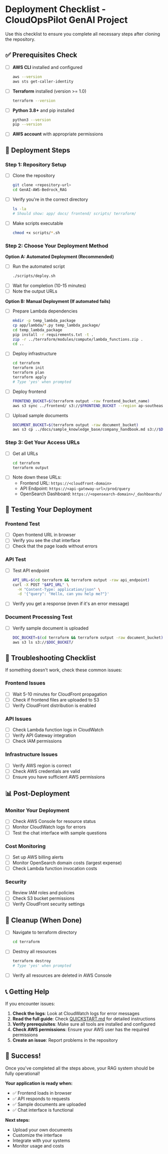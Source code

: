 # Deployment Checklist - CloudOpsPilot GenAI Project

Use this checklist to ensure you complete all necessary steps after cloning the repository.

## ✅ Prerequisites Check

- [ ] **AWS CLI** installed and configured
  ```bash
  aws --version
  aws sts get-caller-identity
  ```
- [ ] **Terraform** installed (version >= 1.0)
  ```bash
  terraform --version
  ```
- [ ] **Python 3.8+** and pip installed
  ```bash
  python3 --version
  pip --version
  ```
- [ ] **AWS account** with appropriate permissions

## 🚀 Deployment Steps

### Step 1: Repository Setup
- [ ] Clone the repository
  ```bash
  git clone <repository-url>
  cd GenAI-AWS-Bedrock_RAG
  ```
- [ ] Verify you're in the correct directory
  ```bash
  ls -la
  # Should show: app/ docs/ frontend/ scripts/ terraform/
  ```
- [ ] Make scripts executable
  ```bash
  chmod +x scripts/*.sh
  ```

### Step 2: Choose Your Deployment Method

**Option A: Automated Deployment (Recommended)**
- [ ] Run the automated script
  ```bash
  ./scripts/deploy.sh
  ```
- [ ] Wait for completion (10-15 minutes)
- [ ] Note the output URLs

**Option B: Manual Deployment (If automated fails)**
- [ ] Prepare Lambda dependencies
  ```bash
  mkdir -p temp_lambda_package
  cp app/lambda/*.py temp_lambda_package/
  cd temp_lambda_package
  pip install -r requirements.txt -t .
  zip -r ../terraform/modules/compute/lambda_functions.zip .
  cd ..
  ```
- [ ] Deploy infrastructure
  ```bash
  cd terraform
  terraform init
  terraform plan
  terraform apply
  # Type 'yes' when prompted
  ```
- [ ] Deploy frontend
  ```bash
  FRONTEND_BUCKET=$(terraform output -raw frontend_bucket_name)
  aws s3 sync ../frontend/ s3://$FRONTEND_BUCKET --region ap-southeast-2
  ```
- [ ] Upload sample documents
  ```bash
  DOCUMENT_BUCKET=$(terraform output -raw document_bucket)
  aws s3 cp ../docs/sample_knowledge_base/company_handbook.md s3://$DOCUMENT_BUCKET/
  ```

### Step 3: Get Your Access URLs
- [ ] Get all URLs
  ```bash
  cd terraform
  terraform output
  ```
- [ ] Note down these URLs:
  - Frontend URL: `https://<cloudfront-domain>`
  - API Endpoint: `https://<api-gateway-url>/prod/query`
  - OpenSearch Dashboard: `https://<opensearch-domain>/_dashboards/`

## 🧪 Testing Your Deployment

### Frontend Test
- [ ] Open frontend URL in browser
- [ ] Verify you see the chat interface
- [ ] Check that the page loads without errors

### API Test
- [ ] Test API endpoint
  ```bash
  API_URL=$(cd terraform && terraform output -raw api_endpoint)
  curl -X POST "$API_URL" \
    -H "Content-Type: application/json" \
    -d '{"query": "Hello, can you help me?"}'
  ```
- [ ] Verify you get a response (even if it's an error message)

### Document Processing Test
- [ ] Verify sample document is uploaded
  ```bash
  DOC_BUCKET=$(cd terraform && terraform output -raw document_bucket)
  aws s3 ls s3://$DOC_BUCKET/
  ```

## 🔧 Troubleshooting Checklist

If something doesn't work, check these common issues:

### Frontend Issues
- [ ] Wait 5-10 minutes for CloudFront propagation
- [ ] Check if frontend files are uploaded to S3
- [ ] Verify CloudFront distribution is enabled

### API Issues
- [ ] Check Lambda function logs in CloudWatch
- [ ] Verify API Gateway integration
- [ ] Check IAM permissions

### Infrastructure Issues
- [ ] Verify AWS region is correct
- [ ] Check AWS credentials are valid
- [ ] Ensure you have sufficient AWS permissions

## 📊 Post-Deployment

### Monitor Your Deployment
- [ ] Check AWS Console for resource status
- [ ] Monitor CloudWatch logs for errors
- [ ] Test the chat interface with sample questions

### Cost Monitoring
- [ ] Set up AWS billing alerts
- [ ] Monitor OpenSearch domain costs (largest expense)
- [ ] Check Lambda function invocation costs

### Security
- [ ] Review IAM roles and policies
- [ ] Check S3 bucket permissions
- [ ] Verify CloudFront security settings

## 🧹 Cleanup (When Done)

- [ ] Navigate to terraform directory
  ```bash
  cd terraform
  ```
- [ ] Destroy all resources
  ```bash
  terraform destroy
  # Type 'yes' when prompted
  ```
- [ ] Verify all resources are deleted in AWS Console

## 📞 Getting Help

If you encounter issues:

1. **Check the logs**: Look at CloudWatch logs for error messages
2. **Read the full guide**: Check [QUICKSTART.md](QUICKSTART.md) for detailed instructions
3. **Verify prerequisites**: Make sure all tools are installed and configured
4. **Check AWS permissions**: Ensure your AWS user has the required permissions
5. **Create an issue**: Report problems in the repository

## 🎉 Success!

Once you've completed all the steps above, your RAG system should be fully operational!

**Your application is ready when:**
- ✅ Frontend loads in browser
- ✅ API responds to requests
- ✅ Sample documents are uploaded
- ✅ Chat interface is functional

**Next steps:**
- Upload your own documents
- Customize the interface
- Integrate with your systems
- Monitor usage and costs 